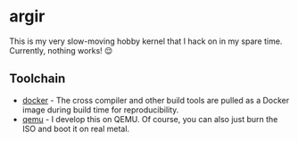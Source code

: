 # argir

This is my very slow-moving hobby kernel that I hack on in my spare time. Currently, nothing works! 😌

## Toolchain

- [docker](https://www.docker.com/products/docker-desktop) - The cross compiler and other build tools are pulled as a Docker image during build time for reproducibility.
- [qemu](https://www.qemu.org/download) - I develop this on QEMU. Of course, you can also just burn the ISO and boot it on real metal.
